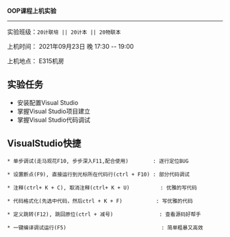 **OOP课程上机实验**

---

实验班级：`20计联培 || 20计本 || 20物联本`

上机时间： 2021年09月23日 晚 17:30 -- 19:00

上机地点：  E315机房 

## 实验任务


* 安装配置Visual Studio
* 掌握Visual Studio项目建立
* 掌握Visual Studio代码调试

## VisualStudio快捷


   ```  
   * 单步调试(走马观花F10, 步步深入F11,配合使用)        : 逐行定位BUG
   
   * 设置断点(F9), 直接运行到光标所在代码行(ctrl + F10) : 部分代码调试
   
   * 注释(ctrl+ K + C), 取消注释(ctrl+ K + U)          : 优雅的写代码
   
   * 代码格式化(先选中代码，然后ctrl + K + F)           : 写优雅的代码
   
   * 定义跳转(F12), 跳回原位(ctrl + 减号)               : 查看源码好帮手
   
   * 一键编译调试运行(F5)                               : 简单粗暴又高效                      
   
   ```

   
  

